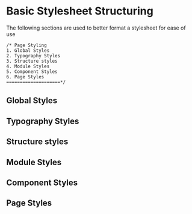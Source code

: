 # Basic Stylesheet Structuring

The following sections are used to better format a stylesheet for ease of use

```
/* Page Styling
1. Global Styles
2. Typography Styles
3. Structure styles
4. Module Styles
5. Component Styles
6. Page Styles
====================*/

```

## Global Styles

## Typography Styles

## Structure styles

## Module Styles

## Component Styles

## Page Styles
